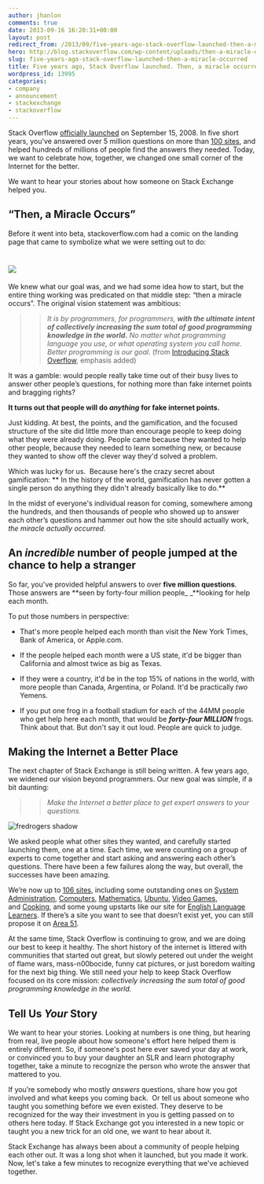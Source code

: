 ```yaml
---
author: jhanlon
comments: true
date: 2013-09-16 16:20:31+00:00
layout: post
redirect_from: /2013/09/five-years-ago-stack-overflow-launched-then-a-miracle-occurred
hero: http://blog.stackoverflow.com/wp-content/uploads/then-a-miracle-occurs-cartoon.png
slug: five-years-ago-stack-overflow-launched-then-a-miracle-occurred
title: Five years ago, Stack Overflow launched. Then, a miracle occurred.
wordpress_id: 13995
categories:
- company
- announcement
- stackexchange
- stackoverflow
---
```





Stack Overflow [officially launched](http://www.codinghorror.com/blog/2008/09/stack-overflow-none-of-us-is-as-dumb-as-all-of-us.html) on September 15, 2008. In five short years, you've answered over 5 million questions on more than [100 sites](http://stackexchange.com/sites), and helped hundreds of millions of people find the answers they needed. Today, we want to celebrate how, together, we changed one small corner of the Internet for the better.




We want to hear your stories about how someone on Stack Exchange helped you.





## “Then, a Miracle Occurs”




Before it went into beta, stackoverflow.com had a comic on the landing page that came to symbolize what we were setting out to do:





# [![](http://blog.stackoverflow.com/wp-content/uploads/then-a-miracle-occurs-cartoon.png)](http://blog.stackoverflow.com/2008/09/then-a-miracle-occurs-public-beta/)




We knew what our goal was, and we had some idea how to start, but the entire thing working was predicated on that middle step: “then a miracle occurs”. The original vision statement was ambitious:





<blockquote>

> 
> _It is by programmers, for programmers, **with the ultimate intent of collectively increasing the sum total of good programming knowledge in the world.** No matter what programming language you use, or what operating system you call home. Better programming is our goal._ (from [Introducing Stack Overflow](http://www.codinghorror.com/blog/2008/04/introducing-stackoverflow-com.html), emphasis added)
> 
> 
</blockquote>




It was a gamble: would people really take time out of their busy lives to answer other people’s questions, for nothing more than fake internet points and bragging rights?




**It turns out that people will do _anything_ for fake internet points.**




Just kidding. At best, the points, and the gamification, and the focused structure of the site did little more than encourage people to keep doing what they were already doing. People came because they wanted to help other people, because they needed to learn something new, or because they wanted to show off the clever way they'd solved a problem.


Which was lucky for us.  Because here's the crazy secret about gamification: ** In the history of the world, gamification has never gotten a single person do anything they didn't already basically like to do.**


In the midst of everyone's individual reason for coming, somewhere among the hundreds, and then thousands of people who showed up to answer each other’s questions and hammer out how the site should actually work, _the miracle actually occurred._





## An _incredible_ number of people jumped at the chance to help a stranger


So far, you've provided helpful answers to over **five million questions**. Those answers are **seen by forty-four million people_ _**looking for help each month.

To put those numbers in perspective:



	
  * That's more people helped each month than visit the New York Times, Bank of America, or Apple.com.

	
  * If the people helped each month were a US state, it'd be bigger than California and almost twice as big as Texas.

	
  * If they were a country, it'd be in the top 15% of nations in the world, with more people than Canada, Argentina, or Poland. It'd be practically _two_ Yemens.

	
  * If you put one frog in a football stadium for each of the 44MM people who get help here each month, that would be **_forty-four MILLION_** frogs. Think about that. But don't say it out loud. People are quick to judge.




## Making the Internet a Better Place




The next chapter of Stack Exchange is still being written. A few years ago, we widened our vision beyond programmers. Our new goal was simple, if a bit daunting:





<blockquote>

> 
> _Make the Internet a better place to get expert answers to your questions._
> 
> 
</blockquote>


![fredrogers shadow](/blog/images/wordpress/fredrogers-shadow-300x266.jpg)


We asked people what other sites they wanted, and carefully started launching them, one at a time. Each time, we were counting on a group of experts to come together and start asking and answering each other’s questions. There have been a few failures along the way, but overall, the successes have been amazing.


We’re now up to [106 sites](http://stackexchange.com/sites), including some outstanding ones on [System Administration](http://serverfault.com), [Computers](http://superuser.com), [Mathematics](http://math.stackexchange.com), [Ubuntu](http://askubuntu.com), [Video Games](http://arqade.com), and [Cooking](http://seasonedadvice.com), and some young upstarts like our site for [English Language Learners](http://ell.stackexchange.com/). If there’s a site you want to see that doesn’t exist yet, you can still propose it on [Area 51](http://area51.stackexchange.com).


At the same time, Stack Overflow is continuing to grow, and we are doing our best to keep it healthy. The short history of the internet is littered with communities that started out great, but slowly petered out under the weight of flame wars, mass-n00bocide, funny cat pictures, or just boredom waiting for the next big thing. We still need your help to keep Stack Overflow focused on its core mission: _collectively increasing the sum total of good programming knowledge in the world._





## Tell Us _Your_ Story




We want to hear your stories. Looking at numbers is one thing, but hearing from real, live people about how someone's effort here helped them is entirely different. So, if someone's post here ever saved your day at work, or convinced you to buy your daughter an SLR and learn photography together, take a minute to recognize the person who wrote the answer that mattered to you.




If you’re somebody who mostly _answers_ questions, share how you got involved and what keeps you coming back.  Or tell us about someone who taught you something before we even existed. They deserve to be recognized for the way their investment in you is getting passed on to others here today. If Stack Exchange got you interested in a new topic or taught you a new trick for an old one, we want to hear about it.


Stack Exchange has always been about a community of people helping each other out. It was a long shot when it launched, but you made it work. Now, let's take a few minutes to recognize everything that we've achieved together.


